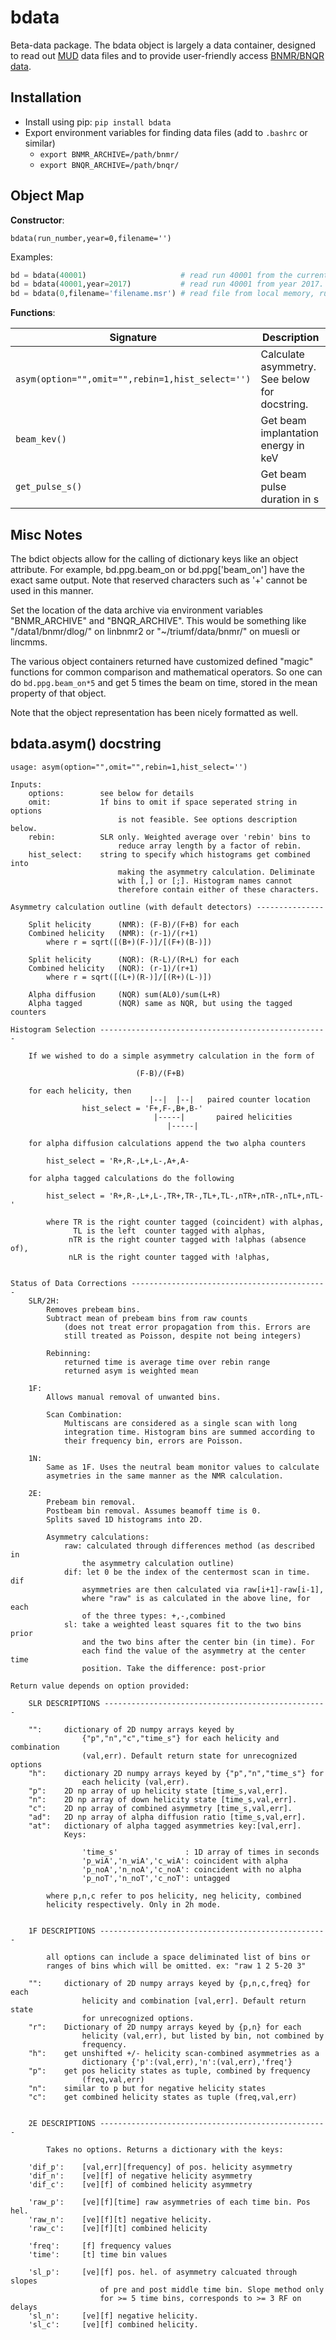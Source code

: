 # bdata
Beta-data package. The bdata object is largely a data container, designed to read out [MUD](http://musr.ca/mud/mud_fmt.html) data files and to provide user-friendly access [BNMR/BNQR data](http://musr.ca/mud/runSel.html). 

## Installation 

* Install using pip: `pip install bdata`
* Export environment variables for finding data files (add to `.bashrc` or similar)
    * `export BNMR_ARCHIVE=/path/bnmr/`
    * `export BNQR_ARCHIVE=/path/bnqr/`

## Object Map

**Constructor**: 

`bdata(run_number,year=0,filename='')`

Examples:
    
```python
bd = bdata(40001)                     # read run 40001 from the current year. 
bd = bdata(40001,year=2017)           # read run 40001 from year 2017.
bd = bdata(0,filename='filename.msr') # read file from local memory, run number unused 
```        

**Functions**: 

| Signature | Description |
| -------- | -------- |
| `asym(option="",omit="",rebin=1,hist_select='')`     | Calculate asymmetry. See below for docstring.     |
| `beam_kev()`     | Get beam implantation energy in keV     |
| `get_pulse_s()`     | Get beam pulse duration in s     |


## Misc Notes

The bdict objects allow for the calling of dictionary keys like an object attribute. For example, bd.ppg.beam_on or bd.ppg['beam_on'] have the exact same output. Note that reserved characters such as '+' cannot be used in this manner. 
            
Set the location of the data archive via environment variables "BNMR_ARCHIVE" and "BNQR_ARCHIVE". This would be something like "/data1/bnmr/dlog/" on linbnmr2 or "~/triumf/data/bnmr/" on muesli or lincmms.

The various object containers returned have customized defined "magic" functions for common comparison and mathematical operators. So one can do `bd.ppg.beam_on*5` and get 5 times the beam on time, stored in the mean property of that object. 

Note that the object representation has been nicely formatted as well.

## bdata.asym() docstring

```text
usage: asym(option="",omit="",rebin=1,hist_select='')

Inputs:
    options:        see below for details
    omit:           1f bins to omit if space seperated string in options 
                        is not feasible. See options description below.
    rebin:          SLR only. Weighted average over 'rebin' bins to 
                        reduce array length by a factor of rebin. 
    hist_select:    string to specify which histograms get combined into 
                        making the asymmetry calculation. Deliminate 
                        with [,] or [;]. Histogram names cannot 
                        therefore contain either of these characters.

Asymmetry calculation outline (with default detectors) ---------------

    Split helicity      (NMR): (F-B)/(F+B) for each
    Combined helicity   (NMR): (r-1)/(r+1)
        where r = sqrt([(B+)(F-)]/[(F+)(B-)])

    Split helicity      (NQR): (R-L)/(R+L) for each
    Combined helicity   (NQR): (r-1)/(r+1)
        where r = sqrt([(L+)(R-)]/[(R+)(L-)])

    Alpha diffusion     (NQR) sum(AL0)/sum(L+R)
    Alpha tagged        (NQR) same as NQR, but using the tagged counters

Histogram Selection ---------------------------------------------------

    If we wished to do a simple asymmetry calculation in the form of 

                            (F-B)/(F+B)

    for each helicity, then 
                               |--|  |--|   paired counter location
                hist_select = 'F+,F-,B+,B-'
                                |-----|       paired helicities
                                   |-----|

    for alpha diffusion calculations append the two alpha counters

        hist_select = 'R+,R-,L+,L-,A+,A-

    for alpha tagged calculations do the following

        hist_select = 'R+,R-,L+,L-,TR+,TR-,TL+,TL-,nTR+,nTR-,nTL+,nTL-'

        where TR is the right counter tagged (coincident) with alphas, 
              TL is the left  counter tagged with alphas, 
             nTR is the right counter tagged with !alphas (absence of), 
             nLR is the right counter tagged with !alphas, 


Status of Data Corrections --------------------------------------------
    SLR/2H: 
        Removes prebeam bins. 
        Subtract mean of prebeam bins from raw counts 
            (does not treat error propagation from this. Errors are 
            still treated as Poisson, despite not being integers) 

        Rebinning: 
            returned time is average time over rebin range
            returned asym is weighted mean

    1F: 
        Allows manual removal of unwanted bins. 

        Scan Combination:
            Multiscans are considered as a single scan with long 
            integration time. Histogram bins are summed according to 
            their frequency bin, errors are Poisson.

    1N:
        Same as 1F. Uses the neutral beam monitor values to calculate 
        asymetries in the same manner as the NMR calculation. 

    2E: 
        Prebeam bin removal. 
        Postbeam bin removal. Assumes beamoff time is 0. 
        Splits saved 1D histograms into 2D.

        Asymmetry calculations: 
            raw: calculated through differences method (as described in 
                the asymmetry calculation outline)
            dif: let 0 be the index of the centermost scan in time. dif 
                asymmetries are then calculated via raw[i+1]-raw[i-1], 
                where "raw" is as calculated in the above line, for each 
                of the three types: +,-,combined 
            sl: take a weighted least squares fit to the two bins prior 
                and the two bins after the center bin (in time). For 
                each find the value of the asymmetry at the center time 
                position. Take the difference: post-prior

Return value depends on option provided:

    SLR DESCRIPTIONS --------------------------------------------------

    "":     dictionary of 2D numpy arrays keyed by 
                {"p","n","c","time_s"} for each helicity and combination 
                (val,err). Default return state for unrecognized options
    "h":    dictionary 2D numpy arrays keyed by {"p","n","time_s"} for 
                each helicity (val,err).
    "p":    2D np array of up helicity state [time_s,val,err].
    "n":    2D np array of down helicity state [time_s,val,err].
    "c":    2D np array of combined asymmetry [time_s,val,err].
    "ad":   2D np array of alpha diffusion ratio [time_s,val,err].
    "at":   dictionary of alpha tagged asymmetries key:[val,err]. 
            Keys:

                'time_s'               : 1D array of times in seconds   
                'p_wiA','n_wiA','c_wiA': coincident with alpha
                'p_noA','n_noA','c_noA': coincident with no alpha
                'p_noT','n_noT','c_noT': untagged

        where p,n,c refer to pos helicity, neg helicity, combined 
        helicity respectively. Only in 2h mode. 


    1F DESCRIPTIONS ---------------------------------------------------

        all options can include a space deliminated list of bins or 
        ranges of bins which will be omitted. ex: "raw 1 2 5-20 3"

    "":     dictionary of 2D numpy arrays keyed by {p,n,c,freq} for each 
                helicity and combination [val,err]. Default return state 
                for unrecognized options.
    "r":    Dictionary of 2D numpy arrays keyed by {p,n} for each 
                helicity (val,err), but listed by bin, not combined by 
                frequency. 
    "h":    get unshifted +/- helicity scan-combined asymmetries as a 
                dictionary {'p':(val,err),'n':(val,err),'freq'}
    "p":    get pos helicity states as tuple, combined by frequency 
                (freq,val,err)
    "n":    similar to p but for negative helicity states
    "c":    get combined helicity states as tuple (freq,val,err)


    2E DESCRIPTIONS ---------------------------------------------------

        Takes no options. Returns a dictionary with the keys: 

    'dif_p':    [val,err][frequency] of pos. helicity asymmetry 
    'dif_n':    [ve][f] of negative helicity asymmetry
    'dif_c':    [ve][f] of combined helicity asymmetry

    'raw_p':    [ve][f][time] raw asymmetries of each time bin. Pos hel. 
    'raw_n':    [ve][f][t] negative helicity.
    'raw_c':    [ve][f][t] combined helicity

    'freq':     [f] frequency values
    'time':     [t] time bin values

    'sl_p':     [ve][f] pos. hel. of asymmetry calcuated through slopes 
                    of pre and post middle time bin. Slope method only 
                    for >= 5 time bins, corresponds to >= 3 RF on delays
    'sl_n':     [ve][f] negative helicity.
    'sl_c':     [ve][f] combined helicity.
```        
